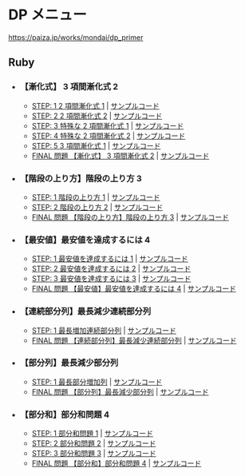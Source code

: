 # DP メニュー

https://paiza.jp/works/mondai/dp_primer

## Ruby

- ### 【漸化式】 3 項間漸化式 2

  - [STEP: 1 2 項間漸化式 1](https://paiza.jp/works/mondai/dp_primer/dp_primer_recursive_formula_step0) | [サンプルコード](https://github.com/atsushi0919/paiza_dynamic_programming/blob/main/dp1-01.rb)
  - [STEP: 2 2 項間漸化式 2](https://paiza.jp/works/mondai/dp_primer/dp_primer_recursive_formula_step1) | [サンプルコード](https://github.com/atsushi0919/paiza_dynamic_programming/blob/main/dp1-02.rb)
  - [STEP: 3 特殊な 2 項間漸化式 1](https://paiza.jp/works/mondai/dp_primer/dp_primer_recursive_formula_step2) | [サンプルコード](https://github.com/atsushi0919/paiza_dynamic_programming/blob/main/dp1-03.rb)
  - [STEP: 4 特殊な 2 項間漸化式 2](https://paiza.jp/works/mondai/dp_primer/dp_primer_recursive_formula_step3) | [サンプルコード](https://github.com/atsushi0919/paiza_dynamic_programming/blob/main/dp1-04.rb)
  - [STEP: 5 3 項間漸化式 1](https://paiza.jp/works/mondai/dp_primer/dp_primer_recursive_formula_step4) | [サンプルコード](https://github.com/atsushi0919/paiza_dynamic_programming/blob/main/dp1-05.rb)
  - [FINAL 問題 【漸化式】 3 項間漸化式 2](https://paiza.jp/works/mondai/dp_primer/dp_primer_recursive_formula_boss) | [サンプルコード](https://github.com/atsushi0919/paiza_dynamic_programming/blob/main/dp1-final.rb)

- ### 【階段の上り方】階段の上り方 3

  - [STEP: 1 階段の上り方 1](https://paiza.jp/works/mondai/dp_primer/dp_primer_stairs_step0) | [サンプルコード](https://github.com/atsushi0919/paiza_dynamic_programming/blob/main/dp2-01.rb)
  - [STEP: 2 階段の上り方 2](https://paiza.jp/works/mondai/dp_primer/dp_primer_stairs_step1) | [サンプルコード](https://github.com/atsushi0919/paiza_dynamic_programming/blob/main/dp2-02.rb)
  - [FINAL 問題 【階段の上り方】階段の上り方 3](https://paiza.jp/works/mondai/dp_primer/dp_primer_stairs_boss) | [サンプルコード](https://github.com/atsushi0919/paiza_dynamic_programming/blob/main/dp2-final.rb)

- ### 【最安値】最安値を達成するには 4

  - [STEP: 1 最安値を達成するには 1](https://paiza.jp/works/mondai/dp_primer/dp_primer_apples_step0) | [サンプルコード](https://github.com/atsushi0919/paiza_dynamic_programming/blob/main/dp3-01.rb)
  - [STEP: 2 最安値を達成するには 2](https://paiza.jp/works/mondai/dp_primer/dp_primer_apples_step1) | [サンプルコード](https://github.com/atsushi0919/paiza_dynamic_programming/blob/main/dp3-02.rb)
  - [STEP: 3 最安値を達成するには 3](https://paiza.jp/works/mondai/dp_primer/dp_primer_apples_step2) | [サンプルコード](https://github.com/atsushi0919/paiza_dynamic_programming/blob/main/dp3-03.rb)
  - [FINAL 問題 【最安値】最安値を達成するには 4](https://paiza.jp/works/mondai/dp_primer/dp_primer_apples_boss) | [サンプルコード](https://github.com/atsushi0919/paiza_dynamic_programming/blob/main/dp3-final.rb)

- ### 【連続部分列】最長減少連続部分列

  - [STEP: 1 最長増加連続部分列](https://paiza.jp/works/mondai/dp_primer/dp_primer_lis_continuous_step0) | [サンプルコード](https://github.com/atsushi0919/paiza_dynamic_programming/blob/main/dp4-01.rb)
  - [FINAL 問題 【連続部分列】最長減少連続部分列](https://paiza.jp/works/mondai/dp_primer/dp_primer_lis_continuous_boss) | [サンプルコード](https://github.com/atsushi0919/paiza_dynamic_programming/blob/main/dp4-final.rb)

- ### 【部分列】最長減少部分列

  - [STEP: 1 最長部分増加列](https://paiza.jp/works/mondai/dp_primer/dp_primer_lis_step0) | [サンプルコード](https://github.com/atsushi0919/paiza_dynamic_programming/blob/main/dp5-01.rb)
  - [FINAL 問題 【部分列】最長減少部分列](https://paiza.jp/works/mondai/dp_primer/dp_primer_lis_boss) | [サンプルコード](https://github.com/atsushi0919/paiza_dynamic_programming/blob/main/dp5-final.rb)

- ### 【部分和】部分和問題 4
  - [STEP: 1 部分和問題 1](https://paiza.jp/works/mondai/dp_primer/dp_primer_partial_sums_step0) | [サンプルコード](https://github.com/atsushi0919/paiza_dynamic_programming/blob/main/dp6-01.rb)
  - [STEP: 2 部分和問題 2](https://paiza.jp/works/mondai/dp_primer/dp_primer_partial_sums_step1) | [サンプルコード](https://github.com/atsushi0919/paiza_dynamic_programming/blob/main/dp6-02.rb)
  - [STEP: 3 部分和問題 3](https://paiza.jp/works/mondai/dp_primer/dp_primer_partial_sums_step2) | [サンプルコード](https://github.com/atsushi0919/paiza_dynamic_programming/blob/main/dp6-03.rb)
  - [FINAL 問題 【部分和】部分和問題 4](https://paiza.jp/works/mondai/dp_primer/dp_primer_partial_sums_boss) | [サンプルコード](https://github.com/atsushi0919/paiza_dynamic_programming/blob/main/dp6-final.rb)
